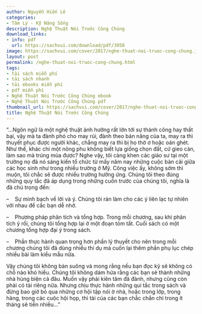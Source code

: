 ```yaml
---
author: Nguyễn Hiến Lê
categories:
- Tâm Lý - Kỹ Năng Sống
description: Nghệ Thuật Nói Trước Công Chúng
download_links:
- info: pdf
  url: https://sachvui.com/download/pdf/3958
image: https://sachvui.com/cover/2017/nghe-thuat-noi-truoc-cong-chung.jpg
layout: post
permalink: /nghe-thuat-noi-truoc-cong-chung.html
tags:
- tải sách miễn phí
- tải sách nhanh
- tải ebooks miễn phí
- pdf miễn phí
- Nghệ Thuật Nói Trước Công Chúng ebook
- Nghệ Thuật Nói Trước Công Chúng pdf
thumbnail_url: https://sachvui.com/cover/2017/nghe-thuat-noi-truoc-cong-chung.jpg
title: Nghệ Thuật Nói Trước Công Chúng
---
```


 <div class="item-desc text-justify"> <p>“…Ngôn ngữ là một nghệ thuật ảnh hưởng rất lớn tới sự thành công hay thất bại, vậy mà ta đành phó cho may rủi, đành theo bản năng của ta, may ra thì thuyết phục được người khác, chẳng may ra thì bị họ thờ ơ hoặc oán ghét. Như thế, khác chi một nông phu không biết lựa giống chọn đất, cứ gieo càn, làm sao mà trúng mùa được? Nghe vậy, tôi càng khen các giáo sư tại một trường nọ đã nó sáng kiến tổ chức từ mấy năm nay những cuộc bàn cãi giữa các học sinh như trong nhiều trường ở Mỹ. Công việc ấy, không sớm thì muộn, tôi chắc sẽ được nhiều trường hưởng ứng. Chúng tôi theo đúng những quy tắc đã áp dụng trong những cuốn trước của chúng tôi, nghĩa là đã chú trọng đến:</p><p>–    Sự minh bạch về lời và ý. Chúng tôi rán làm cho các ý liên lạc tự nhiên với nhau để cắc bạn dễ nhớ.</p><p>–    Phương pháp phân tích và tổng hợp. Trong mỗi chương, sau khi phân tích ý rồi, chúng tôi tổng hợp lại ở một đoạn tóm tắt. Cuối sách có một chương tổng hợp đại ý trong sách.</p><p>–    Phần thực hành quan trọng hơn phần lý thuyết cho nên trong mỗi chương chúng tôi đã dùng nhiều thí dụ mà cuốn lại thêm phần phụ lục chép nhiều bài làm kiểu mẫu nữa.</p><p>Vậy chúng tôi không bàn suông và mong rằng nếu bạn đọc kỹ sẽ không có chỗ nào khó hiểu. Chúng tôi không dám hứa rằng các bạn sẽ thành những nhà hùng biện cả đâu. Muốn vậy phải kiên tâm đã đành, nhưng cũng còn phải có tài riêng nữa. Nhưng chịu thực hành những qui tắc trong sách và đừng bao giờ bỏ qua những cơ hội tập nói ờ nhà, hoặc trong lớp, trong hãng, trong các cuộc hội họp, thì tài của các bạn chắc chắn chỉ trong ít tháng sẽ tiến nhiều…”</p> </div>